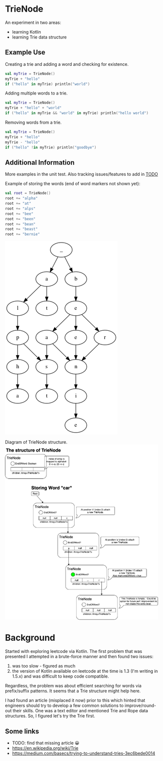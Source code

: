 # TrieNode

An experiment in two areas:

- learning Kotlin
- learning Trie data structure

## Example Use

Creating a trie and adding a word and checking for existence.

```kotlin
val myTrie = TrieNode()
myTrie + "hello"
if ("hello" in myTrie) println("world")
```

Adding multiple words to a trie.

```kotlin
val myTrie = TrieNode()
myTrie + "hello" + "world"
if ("hello" in myTrie && "world" in myTrie) println("hello world")
```

Removing words from a trie.

```kotlin
val myTrie = TrieNode()
myTrie + "hello"
myTrie - "hello"
if ("hello" !in myTrie) println("goodbye")
```

## Additional Information

More examples in the unit test. Also tracking issues/features to add in [TODO](TODO.md)

Example of storing the words (end of word markers not shown yet):

```kotlin
val root = TrieNode()
root += "alpha"
root += "at"
root += "alps"
root += "bee"
root += "been"
root += "bean"
root += "beast"
root += "bernie"
```

![](diagrams/exampleGraph.png)

Diagram of TrieNode structure.
![Diagram of TrieNode](diagrams/TrieNodeDesign.png)

# Background

Started with exploring leetcode via Kotlin. The first problem that was presented I attempted in a brute-force manner and
then found two issues:

1. was too slow - figured as much
1. the version of Kotlin available on leetcode at the time is 1.3 (I'm writing in 1.5.x) and was difficult to keep code
   compatible.

Regardless, the problem was about efficient searching for words via prefix/suffix patterns. It seems that a Trie
structure might help here.

I had found an article (misplaced it now) prior to this which hinted that engineers should try to develop a few common
solutions to improve/round-out their skills. One was a text editor and mentioned Trie and Rope data structures. So, I
figured let's try the Trie first.

## Some links

- TODO: find that missing article 😀
- https://en.wikipedia.org/wiki/Trie
- https://medium.com/basecs/trying-to-understand-tries-3ec6bede0014
